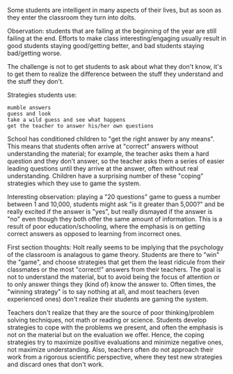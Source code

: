 Some students are intelligent in many aspects of their lives, but as soon as they enter the classroom they turn into dolts.

Observation: students that are failing at the beginning of the year are still failing at the end. Efforts to make class interesting/engaging usually result in good students staying good/getting better, and bad students staying bad/getting worse.

The challenge is not to get students to ask about what they don't know, it's to get them to realize the difference between the stuff they understand and the stuff they don't.

Strategies students use:

    mumble answers
    guess and look
    take a wild guess and see what happens
    get the teacher to answer his/her own questions

School has conditioned children to "get the right answer by any means". This means that students often arrive at "correct" answers without understanding the material; for example, the teacher asks them a hard question and they don't answer, so the teacher asks them a series of easier leading questions until they arrive at the answer, often without real understanding. Children have a surprising number of these "coping" strategies which they use to game the system.

Interesting observation: playing a "20 questions" game to guess a number between 1 and 10,000, students might ask "is it greater than 5,000?" and be really excited if the answer is "yes", but really dismayed if the answer is "no" even though they both offer the same amount of information. This is a result of poor education/schooling, where the emphasis is on getting correct answers as opposed to learning from incorrect ones.

First section thoughts: Holt really seems to be implying that the psychology of the classroom is analagous to game theory. Students are there to "win" the "game", and choose strategies that get them the least ridicule from their classmates or the most "correct!" answers from their teachers. The goal is not to understand the material, but to avoid being the focus of attention or to only answer things they (kind of) know the answer to. Often times, the "winning strategy" is to say nothing at all, and most teachers (even experienced ones) don't realize their students are gaming the system.

Teachers don't realize that they are the source of poor thinking/problem solving techniques, not math or reading or science. Students develop strategies to cope with the problems we present, and often the emphasis is not on the material but on the evaluation we offer. Hence, the coping strategies try to maximize positive evaluations and minimize negative ones, not maximize understanding. Also, teachers often do not approach their work from a rigorous scientific perspective, where they test new strategies and discard ones that don't work.
 
